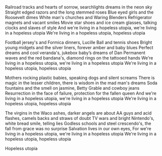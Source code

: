 Railroad tracks and hearts of sorrow, searchlights dreams in the neon sky
Straight edged razors and the long stemmed roses
Blue eyed girls and the Roosevelt dimes
White man's churches and Waring Blenders
Refrigerator magnets and vacant smiles
Movie star shoes and ice cream glasses, talking clocks and slaves of
style
And we're living in a hopeless utopia, we're living in a hopeless utopia
We're living in a hopeless utopia, hopeless utopia

Football jersey's and Formica dinners, Lucille Ball and tennis shoes
Bright young midgets and the silver liners, forever amber and baby blues
Perfect dreams and cool veranda's, jukebox baby’s dreams of Dan
Permanent waves and the red bandana's, diamond rings on the tattooed
hands
We're living in a hopeless utopia, we're living in a hopeless utopia
We're living in a hopeless utopia, hopeless utopia

Mothers rocking plastic babies, speaking dogs and silent screams
There is magic in the lesser children, there is wisdom in the mad man's
dreams
Soda fountains and the smell on jasmine, Betty Grable and cowboy jeans
Resurrection in the face of failure, protection for the fallen queen
And we're living in a hopeless utopia, we're living in a hopeless utopia
We're living in a hopeless utopia, hopeless utopia

The virgins in the Waco ashes, darker angels are about
AA guys and acid flashes, camels backs and straws of doubt
TV wars and bright Nintendo's, white bread smile, telling lies
Godless schools and steel crescendo's, the fall from grace was no
surprise
Salvation lives in our own eyes, 
For we're living in a hopeless utopia, we're living in a hopeless utopia
We're living in a hopeless utopia, hopeless utopia

Hopeless utopia
